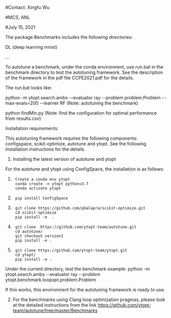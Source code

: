 #Contact: Xingfu Wu

#MCS, ANL

#July 15, 2021

The package Benchmarks includes the following directories:

DL    (deep learning mnist)

...

To autotune a benchmark, under the conda environment, use run.bat in the benchmark directory to test the autotuning framework. See the description of the framework in the pdf file CCPE2021.pdf for the details.

The run.bat looks like:

python -m ytopt.search.ambs --evaluator ray --problem problem.Problem --max-evals=200 --learner RF  (Note: autotuning the benchmark)

python findMin.py (Note: find the configuration for optimal performance from results.csv)


Installation requirements:

This autotuning framework requires the following components: configspace, scikit-optimize, autotune and ytopt. See the following installation instructions for the details.


1. Installing the latest version of autotune and ytopt

For the autotune and ytopt using ConfigSpace, the installation is as follows:

1)      Create a conda env ytopt
        conda create -n ytopt python=3.7
        conda activate ytopt

2)      pip install ConfigSpace

3)      git clone https://github.com/pbalapra/scikit-optimize.git
        cd scikit-optimize
        pip install -e  .

4)      git clone  https://github.com/ytopt-team/autotune.git
        cd autotune/
        git checkout version1
        pip install -e .

5)      git clone https://github.com/ytopt-team/ytopt.git
        cd ytopt/
        pip install -e .

Under the current directory, test the benchmark example:
python -m ytopt.search.ambs --evaluator ray --problem ytopt.benchmark.loopopt.problem.Problem

If this works, this environment for the autotuning framework is ready to use.


2. For the benchmarks using Clang loop optimization pragmas, please look at the detailed instructions from the link https://github.com/ytopt-team/autotune/tree/master/Benchmarks
